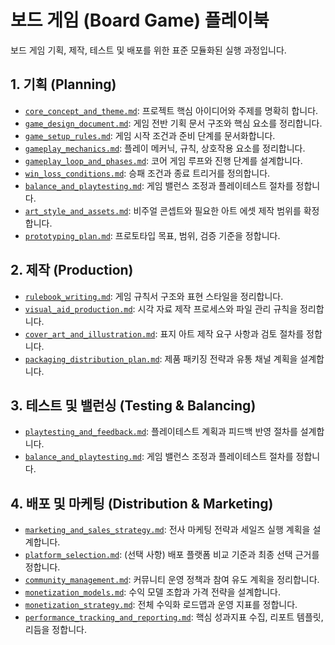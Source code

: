 # 보드 게임 (Board Game) 플레이북

보드 게임 기획, 제작, 테스트 및 배포를 위한 표준 모듈화된 실행 과정입니다.

## 1. 기획 (Planning)

* [`core_concept_and_theme.md`](../modules/core_concept_and_theme.md): 프로젝트 핵심 아이디어와 주제를 명확히 합니다.
* [`game_design_document.md`](../modules/game_design_document.md): 게임 전반 기획 문서 구조와 핵심 요소를 정리합니다.
* [`game_setup_rules.md`](../modules/game_setup_rules.md): 게임 시작 조건과 준비 단계를 문서화합니다.
* [`gameplay_mechanics.md`](../modules/gameplay_mechanics.md): 플레이 메커닉, 규칙, 상호작용 요소를 정리합니다.
* [`gameplay_loop_and_phases.md`](../modules/gameplay_loop_and_phases.md): 코어 게임 루프와 진행 단계를 설계합니다.
* [`win_loss_conditions.md`](../modules/win_loss_conditions.md): 승패 조건과 종료 트리거를 정의합니다.
* [`balance_and_playtesting.md`](../modules/balance_and_playtesting.md): 게임 밸런스 조정과 플레이테스트 절차를 정합니다.
* [`art_style_and_assets.md`](../modules/art_style_and_assets.md): 비주얼 콘셉트와 필요한 아트 에셋 제작 범위를 확정합니다.
* [`prototyping_plan.md`](../modules/prototyping_plan.md): 프로토타입 목표, 범위, 검증 기준을 정합니다.

## 2. 제작 (Production)

* [`rulebook_writing.md`](../modules/rulebook_writing.md): 게임 규칙서 구조와 표현 스타일을 정리합니다.
* [`visual_aid_production.md`](../modules/visual_aid_production.md): 시각 자료 제작 프로세스와 파일 관리 규칙을 정리합니다.
* [`cover_art_and_illustration.md`](../modules/cover_art_and_illustration.md): 표지 아트 제작 요구 사항과 검토 절차를 정합니다.
* [`packaging_distribution_plan.md`](../modules/packaging_distribution_plan.md): 제품 패키징 전략과 유통 채널 계획을 설계합니다.

## 3. 테스트 및 밸런싱 (Testing & Balancing)

* [`playtesting_and_feedback.md`](../modules/playtesting_and_feedback.md): 플레이테스트 계획과 피드백 반영 절차를 설계합니다.
* [`balance_and_playtesting.md`](../modules/balance_and_playtesting.md): 게임 밸런스 조정과 플레이테스트 절차를 정합니다.

## 4. 배포 및 마케팅 (Distribution & Marketing)

* [`marketing_and_sales_strategy.md`](../modules/marketing_and_sales_strategy.md): 전사 마케팅 전략과 세일즈 실행 계획을 설계합니다.
* [`platform_selection.md`](../modules/platform_selection.md): (선택 사항) 배포 플랫폼 비교 기준과 최종 선택 근거를 정합니다.
* [`community_management.md`](../modules/community_management.md): 커뮤니티 운영 정책과 참여 유도 계획을 정리합니다.
* [`monetization_models.md`](../modules/monetization_models.md): 수익 모델 조합과 가격 전략을 설계합니다.
* [`monetization_strategy.md`](../modules/monetization_strategy.md): 전체 수익화 로드맵과 운영 지표를 정합니다.
* [`performance_tracking_and_reporting.md`](../modules/performance_tracking_and_reporting.md): 핵심 성과지표 수집, 리포트 템플릿, 리듬을 정합니다.
